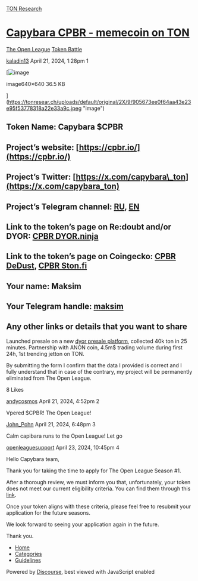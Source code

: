 [TON Research](/)

# [Capybara CPBR - memecoin on TON](/t/capybara-cpbr-memecoin-on-ton/12195)

[The Open League](/c/the-open-league/token-leaderboard/57)  [Token Battle](/c/the-open-league/token-leaderboard/57) 

    

[kaladin13](https://tonresear.ch/u/kaladin13)   April 21, 2024, 1:28pm  1

[![image](https://tonresear.ch/uploads/default/optimized/2X/9/905673ee0f64aa43e23e95f53778318a22e33a9c_2_500x500.jpeg)

image640×640 36.5 KB

](https://tonresear.ch/uploads/default/original/2X/9/905673ee0f64aa43e23e95f53778318a22e33a9c.jpeg "image")

## [](#token-name-capybara-cpbr-1)Token Name: Capybara $CPBR

## [](#projects-website-httpscpbrio-2)Project’s website: [https://cpbr.io/](https://cpbr.io/)

## [](#projects-twitter-httpsxcomcapybara_ton-3)Project’s Twitter: [https://x.com/capybara\_ton](https://x.com/capybara_ton)

## [](#projects-telegram-channel-ruhttpstmecpbrru-enhttpstmecpbrio-4)Project’s Telegram channel: [RU](https://t.me/CPBRru), [EN](https://t.me/CPBRio)

## [](#link-to-the-tokens-page-on-redoubt-andor-dyor-cpbr-dyorninjahttpsdyoriotokeneqctwkzur3blj-jnt_ge8rterdomq1los7-up3ipqkti700i-5)Link to the token’s page on Re:doubt and/or DYOR: [CPBR DYOR.ninja](https://dyor.io/token/EQCTWKZUR3BlJ-jnT_GE8RtERDOMQ1los7-Up3ipQkTi700i)

## [](#link-to-the-tokens-page-on-coingecko-cpbr-dedusthttpswwwgeckoterminalcomtonpoolseqb5clmm7t3vvjflnkpnzpet3iex1czlhpa9fayembjenmgs-cpbr-stonfihttpswwwgeckoterminalcomtonpoolseqaystz20dq9zdml8kjcn-f_fvihx7xw-dpvkmuhtpwkjal1-6)Link to the token’s page on Coingecko: [CPBR DeDust](https://www.geckoterminal.com/ton/pools/EQB5CLmM7t3vvJFlnkpnzPet3iex1czlHPa9FAYeMbJeNMGS), [CPBR Ston.fi](https://www.geckoterminal.com/ton/pools/EQAYStZ20dq9zdMl8KJcN-f_fvIhX7xW-DpvkMuHTPWKJAl1)

## [](#your-name-maksim-7)Your name: Maksim

## [](#your-telegram-handle-maksimhttpstmetiredofbeeing-8)Your Telegram handle: [maksim](https://t.me/tiredofbeeing)

## [](#any-other-links-or-details-that-you-want-to-share-9)Any other links or details that you want to share

Launched presale on a new [dyor presale platform](https://dyor.io/presale/capybara), collected 40k ton in 25 minutes. Partnership with ANON coin, 4.5m$ trading volume during first 24h, 1st trending jetton on TON.

By submitting the form I confirm that the data I provided is correct and I fully understand that in case of the contrary, my project will be permanently eliminated from The Open League.

  8 Likes

[andycosmos](https://tonresear.ch/u/andycosmos) April 21, 2024, 4:52pm  2

Vpered $CPBR! The Open League!

 

[John\_Pohn](https://tonresear.ch/u/John_Pohn) April 21, 2024, 6:48pm  3

Calm capibara runs to the Open League! Let go

 

[openleaguesupport](https://tonresear.ch/u/openleaguesupport) April 23, 2024, 10:45pm  4

Hello Capybara team,

Thank you for taking the time to apply for The Open League Season #1.

After a thorough review, we must inform you that, unfortunately, your token does not meet our current eligibility criteria. You can find them through this [link](https://tonresear.ch/t/about-the-memecoin-leaderboard-category/1276).

Once your token aligns with these criteria, please feel free to resubmit your application for the future seasons.

We look forward to seeing your application again in the future.

Thank you.

 

*   [Home](/)
*   [Categories](/categories)
*   [Guidelines](/guidelines)

Powered by [Discourse](https://www.discourse.org), best viewed with JavaScript enabled